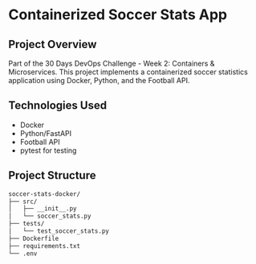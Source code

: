 # Containerized Soccer Stats App

## Project Overview
Part of the 30 Days DevOps Challenge - Week 2: Containers & Microservices. This project implements a containerized soccer statistics application using Docker, Python, and the Football API.

## Technologies Used
- Docker
- Python/FastAPI
- Football API
- pytest for testing

## Project Structure
```bash
soccer-stats-docker/
├── src/
│   ├── __init__.py
│   └── soccer_stats.py
├── tests/
│   └── test_soccer_stats.py
├── Dockerfile
├── requirements.txt
└── .env